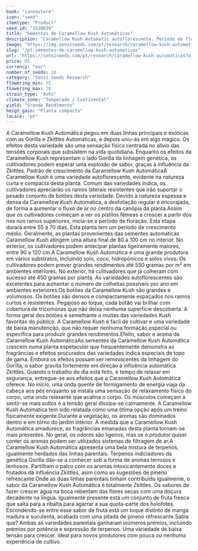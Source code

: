 ```yaml
---
book: "cannastore"
icon: "seed"
itemtype: "Product"
seed_id: "1530039"
title: "Sementes de Caramellow Kush Automáticas"
description: "Caramellow Kush Automatic autoflorescente. Período de floração 55/70 dias. Botões grandes, volumosos, cobertos de tricomas, com terpenos doces e frutados."
image: "https://img.sensiseeds.com/pt/research/caramellow-kush-automaticas-image.png"
slug: "/pt-sementes-de-caramellow-kush-automaticas"
url: "https://sensiseeds.com/pt/research/caramellow-kush-automaticas?a_aid=cannastore"
price: 65
currency: "eur"
number_of_seeds: 10
category: "Sensi Seeds Research"
flowering_min: 55
flowering_max: 70
strain_type: "Auto"
climate_zone: "Temperado / Continental"
yield: "Grande Rendimento"
heigh_gain: "Planta compacta"
locale: "pt"
---
```

A Caramellow Kush Automática pegou em duas linhas principais e exóticas com as Gorilla e Zkittles Automáticas, e depois uniu-as em algo mágico. Os efeitos desta variedade são uma sensação física centrada no alívio das tensões corporais que subsistem na vida quotidiana. Enquanto os efeitos da Caramellow Kush representam o lado Gorilla da linhagem genética, os cultivadores podem esperar uma explosão de sabor, graças à influência da Zkittles. Padrão de crescimento da Caramellow Kush AutomáticaA Caramellow Kush é uma variedade autoflorescente, evidente na natureza curta e compacta desta planta. Comum das variedades índica, os cultivadores apreciarão os ramos laterais resistentes que irão suportar o pesado conjunto de botões desta variedade. Devido à natureza espessa e densa da Caramellow Kush Automática, a desfoliação regular é encorajada, de forma a aumentar o fluxo de ar no centro da canópia da planta.Assim que os cultivadores começam a ver os pistilos fêmeas a crescer a partir dos nós nos ramos superiores, inicia-se o período de floração. Esta etapa durará entre 55 a 70 dias. Esta planta tem um período de crescimento médio. Geralmente, as plantas provenientes das sementes automáticas Caramellow Kush atingem uma altura final de 80 a 100 cm no interior. No exterior, os cultivadores podem antecipar plantas ligeiramente maiores, entre 90 a 120 cm.A Caramellow Kush Automática é uma grande produtora em vários substratos, incluindo solo, coco, hidropónicos e solos vivos. Os cultivadores podem prever grandes rendimentos até 550 gramas por m² em ambientes interiores. No exterior, há cultivadores que já colheram com sucesso até 450 gramas por planta. As variedades autoflorescentes são excelentes para aumentar o número de colheitas possíveis por ano em ambientes exteriores.Os botões da Caramellow Kush são grandes e volumosos. Os botões são densos e compactamente espaçados nos ramos curtos e resistentes. Pegajoso ao toque, cada botão vai brilhar com cobertura de tricomonas que não deixa nenhuma superfície descoberta. A forma geral dos botões é semelhante a muitas das variedades Kush favoritas do público. A Caramellow Kush é fácil de cultivar e uma variedade de baixa manutenção, que não requer nenhuma formação especial ou específica para produzir grandes rendimentos.Efeito, sabor e aroma da Caramellow Kush AutomáticaAs sementes da Caramellow Kush Automática crescem numa planta espetacular que frequentemente demonstra as fragrâncias e efeitos procurados das variedades índica especiais de topo de gama. Embora os efeitos possam ser reminiscentes da linhagem do Gorilla, o sabor gravita fortemente em direção à influência automática Zkittles. Quando o trabalho do dia está feito, é tempo de relaxar em segurança, entregue-se aos efeitos que a Caramellow Kush Automática oferece. No início, uma onda quente de formigamento de energia viaja da cabeça aos pés enquanto se instala uma sensação de relaxamento físico do corpo, uma onda relaxante que acalma o corpo. Os músculos começam a sentir-se mais soltos e a tensão geral dissipa-se calmamente. A Caramellow Kush Automática tem sido relatada como uma ótima opção após um treino fisicamente exigente.Durante a vegetação, os aromas são dominados dentro e em torno do jardim interior. À medida que a Caramellow Kush Automática amadurece, as fragrâncias emanadas desta planta tornam-se mais presentes. No geral, os odores são ligeiros, mas se o produtor quiser conter os aromas podem ser utilizados sistemas de filtragem de ar.A Caramellow Kush Automática apresenta uma bela mistura de terpenos, igualmente herdados das linhas parentais. Terpenos indiciadores da genética Gorilla dão-se a conhecer sob a forma de aromas terrosos e lenhosos. Partilham o palco com os aromas intoxicantemente doces e frutados da influência Zkittles, asim como as sugestões de pineno refrescante.Onde as duas linhas parentais tinham contribuído igualmente, o sabor da Caramellow Kush Automática é totalmente Zkittles. Os sabores de fazer crescer água na boca rebentam das flores secas com uma doçura decadente na língua. Igualmente presente está um conjunto de fruta fresca que salta para a ribalta para agarrar a sua quota-parte dos holofotes. Escondendo-se entre esse sabor de fruta está um toque distinto de manga madura e suculenta, acabada com uma pitada de pineno refrescante.Sabia que? Ambas as variedades parentais ganharam inúmeros prémios, incluindo prémios por potência e expressão de terpenos. Uma variedade de baixa tensão para crescer. Ideal para novos produtores com pouca ou nenhuma experiência de cultivo.

